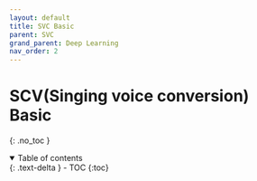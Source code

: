 ```yaml
---
layout: default
title: SVC Basic
parent: SVC
grand_parent: Deep Learning
nav_order: 2
---
```


# SCV(Singing voice conversion) Basic
{: .no_toc }

<details open markdown="block">
  <summary>
    Table of contents
  </summary>
  {: .text-delta }
- TOC
{:toc}
</details>

<!------------------------------------ STEP ------------------------------------>

